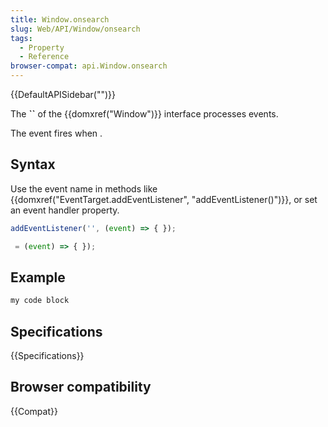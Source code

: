 ```yaml
---
title: Window.onsearch
slug: Web/API/Window/onsearch
tags:
  - Property
  - Reference
browser-compat: api.Window.onsearch
---
```

{{DefaultAPISidebar("")}}

The **``** of the {{domxref("Window")}} interface processes  events.

The  event fires when .

## Syntax

Use the event name in methods like {{domxref("EventTarget.addEventListener", "addEventListener()")}}, or set an event handler property.

```js
addEventListener('', (event) => { });

 = (event) => { });
```

## Example

```js
my code block
```

## Specifications

{{Specifications}}

## Browser compatibility

{{Compat}}

